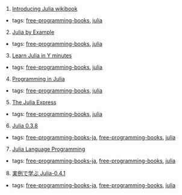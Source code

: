 1. [Introducing Julia wikibook](https://en.wikibooks.org/wiki/Introducing_Julia)
  * tags: [free-programming-books](tags/free-programming-books.md), [julia](tags/julia.md)
2. [Julia by Example](http://samuelcolvin.github.io/JuliaByExample)
  * tags: [free-programming-books](tags/free-programming-books.md), [julia](tags/julia.md)
3. [Learn Julia in Y minutes](https://learnxinyminutes.com/docs/julia)
  * tags: [free-programming-books](tags/free-programming-books.md), [julia](tags/julia.md)
4. [Programming in Julia](http://quant-econ.net/jl/learning_julia.html)
  * tags: [free-programming-books](tags/free-programming-books.md), [julia](tags/julia.md)
5. [The Julia Express](http://bogumilkaminski.pl/files/julia_express.pdf)
  * tags: [free-programming-books](tags/free-programming-books.md), [julia](tags/julia.md)
6. [Julia 0.3.8](http://stat.biopapyrus.net/julia/)
  * tags: [free-programming-books-ja](tags/free-programming-books-ja.md), [free-programming-books](tags/free-programming-books.md), [julia](tags/julia.md)
7. [Julia Language Programming](http://www.geocities.jp/m_hiroi/light/julia.html)
  * tags: [free-programming-books-ja](tags/free-programming-books-ja.md), [free-programming-books](tags/free-programming-books.md), [julia](tags/julia.md)
8. [実例で学ぶ Julia-0.4.1](https://www.dropbox.com/s/lk7y8lifjcr1vf2/JuliaBook-20151201.pdf)
  * tags: [free-programming-books-ja](tags/free-programming-books-ja.md), [free-programming-books](tags/free-programming-books.md), [julia](tags/julia.md)
